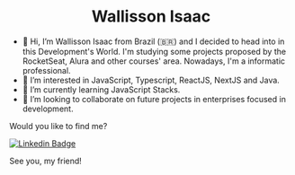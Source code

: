 <h1 align="center">
  Wallisson Isaac 
</h1>

- 👋 Hi, I’m Wallisson Isaac from Brazil (🇧🇷) and I decided to head into in this Development's World. I'm studying some projects proposed by the RocketSeat, Alura and other courses' area. Nowadays, I'm a informatic professional.
- 👀 I’m interested in JavaScript, Typescript, ReactJS, NextJS and Java.
- 🌱 I’m currently learning JavaScript Stacks.
- 💞️ I’m looking to collaborate on future projects in enterprises focused in development.

Would you like to find me?

[![Linkedin Badge](https://img.shields.io/badge/-LinkedIn-blue?style=flat-square&logo=Linkedin&logoColor=white&link=www.linkedin.com/in/wallisson-isaac)](www.linkedin.com/in/wallisson-isaac)

See you, my friend!
